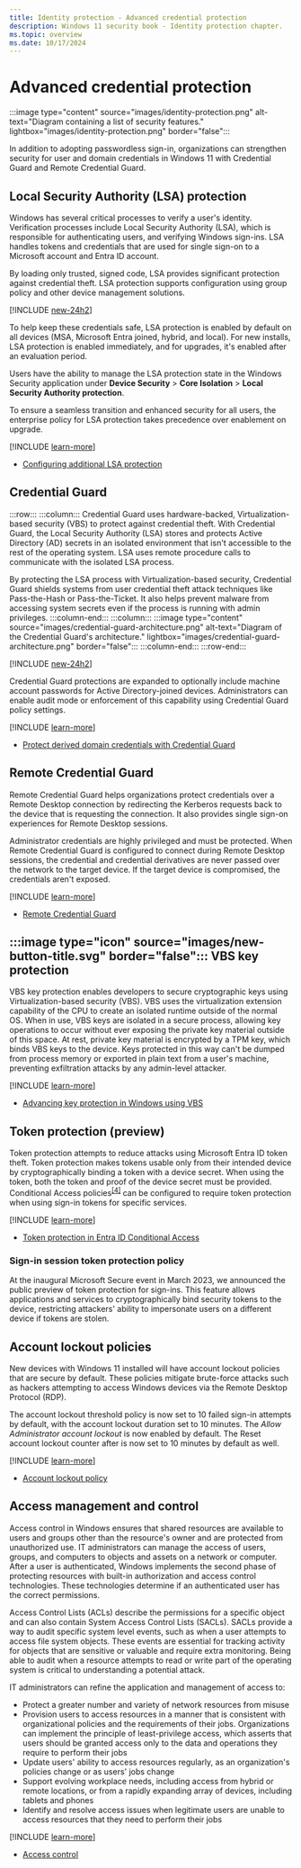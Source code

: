 ```yaml
---
title: Identity protection - Advanced credential protection
description: Windows 11 security book - Identity protection chapter.
ms.topic: overview
ms.date: 10/17/2024
---
```


# Advanced credential protection

:::image type="content" source="images/identity-protection.png" alt-text="Diagram containing a list of security features." lightbox="images/identity-protection.png" border="false":::

In addition to adopting passwordless sign-in, organizations can strengthen security for user and domain credentials in Windows 11 with Credential Guard and Remote Credential Guard.

## Local Security Authority (LSA) protection

Windows has several critical processes to verify a user's identity. Verification processes include Local Security Authority (LSA), which is responsible for authenticating users, and verifying Windows sign-ins. LSA handles tokens and credentials that are used for single sign-on to a Microsoft account and Entra ID account.

By loading only trusted, signed code, LSA provides significant protection against credential theft. LSA protection supports configuration using group policy and other device management solutions.

[!INCLUDE [new-24h2](includes/new-24h2.md)]

To help keep these credentials safe, LSA protection is enabled by default on all devices (MSA, Microsoft Entra joined, hybrid, and local). For new installs, LSA protection is enabled immediately, and for upgrades, it's enabled after an evaluation period.

Users have the ability to manage the LSA protection state in the Windows Security application under **Device Security** > **Core Isolation** > **Local Security Authority protection**.

To ensure a seamless transition and enhanced security for all users, the enterprise policy for LSA protection takes precedence over enablement on upgrade.

[!INCLUDE [learn-more](includes/learn-more.md)]

- [Configuring additional LSA protection][LINK-2]

## Credential Guard

:::row:::
    :::column:::
        Credential Guard uses hardware-backed, Virtualization-based security (VBS) to protect against credential theft. With Credential Guard, the Local Security Authority (LSA) stores and protects Active Directory (AD) secrets in an isolated environment that isn't accessible to the rest of the operating system. LSA uses remote procedure calls to communicate with the isolated LSA process.

By protecting the LSA process with Virtualization-based security, Credential Guard shields systems from user credential theft attack techniques like Pass-the-Hash or Pass-the-Ticket. It also helps prevent malware from accessing system secrets even if the process is running with admin privileges.
    :::column-end:::
    :::column:::
:::image type="content" source="images/credential-guard-architecture.png" alt-text="Diagram of the Credential Guard's architecture."  lightbox="images/credential-guard-architecture.png" border="false":::
    :::column-end:::
:::row-end:::

[!INCLUDE [new-24h2](includes/new-24h2.md)]

Credential Guard protections are expanded to optionally include machine account passwords for Active Directory-joined devices. Administrators can enable audit mode or enforcement of this capability using Credential Guard policy settings.

[!INCLUDE [learn-more](includes/learn-more.md)]

- [Protect derived domain credentials with Credential Guard][LINK-3]

## Remote Credential Guard

Remote Credential Guard helps organizations protect credentials over a Remote Desktop connection by redirecting the Kerberos requests back to the device that is requesting the connection. It also provides single sign-on experiences for Remote Desktop sessions.

Administrator credentials are highly privileged and must be protected. When Remote Credential Guard is configured to connect during Remote Desktop sessions, the credential and credential derivatives are never passed over the network to the target device. If the target device is compromised, the credentials aren't exposed.

[!INCLUDE [learn-more](includes/learn-more.md)]

- [Remote Credential Guard][LINK-4]

## :::image type="icon" source="images/new-button-title.svg" border="false"::: VBS key protection

VBS key protection enables developers to secure cryptographic keys using Virtualization-based security (VBS). VBS uses the virtualization extension capability of the CPU to create an isolated runtime outside of the normal OS. When in use, VBS keys are isolated in a secure process, allowing key operations to occur without ever exposing the private key material outside of this space. At rest, private key material is encrypted by a TPM key, which binds VBS keys to the device. Keys protected in this way can't be dumped from process memory or exported in plain text from a user's machine, preventing exfiltration attacks by any admin-level attacker.

[!INCLUDE [learn-more](includes/learn-more.md)]

- [Advancing key protection in Windows using VBS][LINK-8]

## Token protection (preview)

Token protection attempts to reduce attacks using Microsoft Entra ID token theft. Token protection makes tokens usable only from their intended device by cryptographically binding a token with a device secret. When using the token, both the token and proof of the device secret must be provided. Conditional Access policies<sup>[\[4\]](conclusion.md#footnote4)</sup> can be configured to require token protection when using sign-in tokens for specific services.

[!INCLUDE [learn-more](includes/learn-more.md)]

- [Token protection in Entra ID Conditional Access][LINK-5]

### Sign-in session token protection policy

At the inaugural Microsoft Secure event in March 2023, we announced the public preview of token protection for sign-ins. This feature allows applications and services to cryptographically bind security tokens to the device, restricting attackers' ability to impersonate users on a different device if tokens are stolen.

## Account lockout policies

New devices with Windows 11 installed will have account lockout policies that are secure by default. These policies mitigate brute-force attacks such as hackers attempting to access Windows devices via the Remote Desktop Protocol (RDP).

The account lockout threshold policy is now set to 10 failed sign-in attempts by default, with the account lockout duration set to 10 minutes. The *Allow Administrator account lockout* is now enabled by default. The Reset account lockout counter after is now set to 10 minutes by default as well.

[!INCLUDE [learn-more](includes/learn-more.md)]

- [Account lockout policy][LINK-6]

## Access management and control

Access control in Windows ensures that shared resources are available to users and groups other than the resource's owner and are protected from unauthorized use. IT administrators can manage the access of users, groups, and computers to objects and assets on a network or computer. After a user is authenticated, Windows implements the second phase of protecting resources with built-in authorization and access control technologies. These technologies determine if an authenticated user has the correct permissions.

Access Control Lists (ACLs) describe the permissions for a specific object and can also contain System Access Control Lists (SACLs). SACLs provide a way to audit specific system level events, such as when a user attempts to access file system objects. These events are essential for tracking activity for objects that are sensitive or valuable and require extra monitoring. Being able to audit when a resource attempts to read or write part of the operating system is critical to understanding a potential attack.

IT administrators can refine the application and management of access to:

- Protect a greater number and variety of network resources from misuse
- Provision users to access resources in a manner that is consistent with organizational policies and the requirements of their jobs. Organizations can implement the principle of least-privilege access, which asserts that users should be granted access only to the data and operations they require to perform their jobs
- Update users' ability to access resources regularly, as an organization's policies change or as users' jobs change
- Support evolving workplace needs, including access from hybrid or remote locations, or from a rapidly expanding array of devices, including tablets and phones
- Identify and resolve access issues when legitimate users are unable to access resources that they need to perform their jobs

[!INCLUDE [learn-more](includes/learn-more.md)]

- [Access control][LINK-7]

<!--links-->

[LINK-2]: /windows-server/security/credentials-protection-and-management/configuring-additional-lsa-protection
[LINK-3]: /windows/security/identity-protection/credential-guard
[LINK-4]: /windows/security/identity-protection/remote-credential-guard
[LINK-5]: /azure/active-directory/conditional-access/concept-token-protection
[LINK-6]: /windows/security/threat-protection/security-policy-settings/account-lockout-policy
[LINK-7]: /windows/security/identity-protection/access-control/access-control
[LINK-8]: https://techcommunity.microsoft.com/t5/windows-it-pro-blog/advancing-key-protection-in-windows-using-vbs/ba-p/4050988
